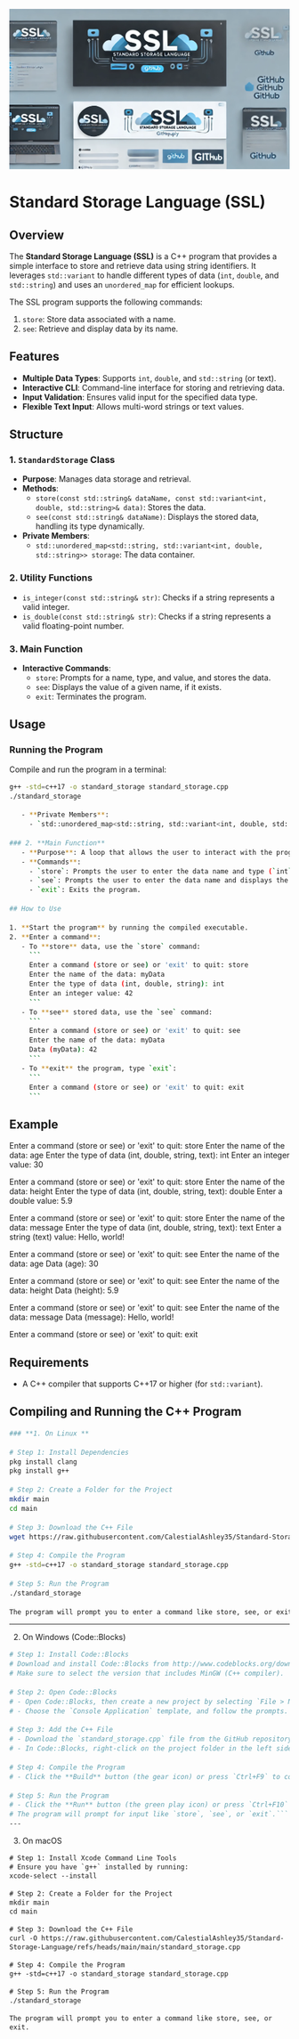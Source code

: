 ![Image ALT](https://raw.githubusercontent.com/CalestialAshley35/Standard-Storage-Language/refs/heads/main/images/file-SyE2uKvuarZU8s3Xinksn2.webp)

# Standard Storage Language (SSL)

## Overview
The **Standard Storage Language (SSL)** is a C++ program that provides a simple interface to store and retrieve data using string identifiers. It leverages `std::variant` to handle different types of data (`int`, `double`, and `std::string`) and uses an `unordered_map` for efficient lookups.

The SSL program supports the following commands:
1. `store`: Store data associated with a name.
2. `see`: Retrieve and display data by its name.

## Features
- **Multiple Data Types**: Supports `int`, `double`, and `std::string` (or text).
- **Interactive CLI**: Command-line interface for storing and retrieving data.
- **Input Validation**: Ensures valid input for the specified data type.
- **Flexible Text Input**: Allows multi-word strings or text values.

## Structure

### 1. **`StandardStorage` Class**
   - **Purpose**: Manages data storage and retrieval.
   - **Methods**:
     - `store(const std::string& dataName, const std::variant<int, double, std::string>& data)`: Stores the data.
     - `see(const std::string& dataName)`: Displays the stored data, handling its type dynamically.
   - **Private Members**:
     - `std::unordered_map<std::string, std::variant<int, double, std::string>> storage`: The data container.

### 2. **Utility Functions**
   - `is_integer(const std::string& str)`: Checks if a string represents a valid integer.
   - `is_double(const std::string& str)`: Checks if a string represents a valid floating-point number.

### 3. **Main Function**
   - **Interactive Commands**:
     - `store`: Prompts for a name, type, and value, and stores the data.
     - `see`: Displays the value of a given name, if it exists.
     - `exit`: Terminates the program.

## Usage

### Running the Program
Compile and run the program in a terminal:
```bash
g++ -std=c++17 -o standard_storage standard_storage.cpp
./standard_storage

   - **Private Members**:
     - `std::unordered_map<std::string, std::variant<int, double, std::string>> storage`: The storage container, mapping each data name to a `std::variant` containing the data.

### 2. **Main Function**
   - **Purpose**: A loop that allows the user to interact with the program by entering commands to either store or view data.
   - **Commands**:
     - `store`: Prompts the user to enter the data name and type (`int`, `double`, or `string`) and then stores the value.
     - `see`: Prompts the user to enter the data name and displays the corresponding stored value.
     - `exit`: Exits the program.

## How to Use

1. **Start the program** by running the compiled executable.
2. **Enter a command**:
   - To **store** data, use the `store` command:
     ```
     Enter a command (store or see) or 'exit' to quit: store
     Enter the name of the data: myData
     Enter the type of data (int, double, string): int
     Enter an integer value: 42
     ```
   - To **see** stored data, use the `see` command:
     ```
     Enter a command (store or see) or 'exit' to quit: see
     Enter the name of the data: myData
     Data (myData): 42
     ```
   - To **exit** the program, type `exit`:
     ```
     Enter a command (store or see) or 'exit' to quit: exit
     ```
```
## Example

Enter a command (store or see) or 'exit' to quit: store
Enter the name of the data: age
Enter the type of data (int, double, string, text): int
Enter an integer value: 30

Enter a command (store or see) or 'exit' to quit: store
Enter the name of the data: height
Enter the type of data (int, double, string, text): double
Enter a double value: 5.9

Enter a command (store or see) or 'exit' to quit: store
Enter the name of the data: message
Enter the type of data (int, double, string, text): text
Enter a string (text) value: Hello, world!

Enter a command (store or see) or 'exit' to quit: see
Enter the name of the data: age
Data (age): 30

Enter a command (store or see) or 'exit' to quit: see
Enter the name of the data: height
Data (height): 5.9

Enter a command (store or see) or 'exit' to quit: see
Enter the name of the data: message
Data (message): Hello, world!

Enter a command (store or see) or 'exit' to quit: exit

## Requirements
- A C++ compiler that supports C++17 or higher (for `std::variant`).

## **Compiling and Running the C++ Program**

```bash
### **1. On Linux **

# Step 1: Install Dependencies
pkg install clang
pkg install g++

# Step 2: Create a Folder for the Project
mkdir main
cd main

# Step 3: Download the C++ File
wget https://raw.githubusercontent.com/CalestialAshley35/Standard-Storage-Language/refs/heads/main/main/standard_storage.cpp

# Step 4: Compile the Program
g++ -std=c++17 -o standard_storage standard_storage.cpp

# Step 5: Run the Program
./standard_storage

The program will prompt you to enter a command like store, see, or exit.
```

---

2. On Windows (Code::Blocks)

```bash
# Step 1: Install Code::Blocks
# Download and install Code::Blocks from http://www.codeblocks.org/downloads/26.
# Make sure to select the version that includes MinGW (C++ compiler).

# Step 2: Open Code::Blocks
# - Open Code::Blocks, then create a new project by selecting `File > New > Project...` 
# - Choose the `Console Application` template, and follow the prompts.

# Step 3: Add the C++ File
# - Download the `standard_storage.cpp` file from the GitHub repository.
# - In Code::Blocks, right-click on the project folder in the left sidebar and choose `Add files...` to add the `standard_storage.cpp` file.

# Step 4: Compile the Program
# - Click the **Build** button (the gear icon) or press `Ctrl+F9` to compile the program.

# Step 5: Run the Program
# - Click the **Run** button (the green play icon) or press `Ctrl+F10` to run the program.
# The program will prompt for input like `store`, `see`, or `exit`.```
---
```

3. On macOS

```
# Step 1: Install Xcode Command Line Tools
# Ensure you have `g++` installed by running:
xcode-select --install

# Step 2: Create a Folder for the Project
mkdir main
cd main

# Step 3: Download the C++ File
curl -O https://raw.githubusercontent.com/CalestialAshley35/Standard-Storage-Language/refs/heads/main/main/standard_storage.cpp

# Step 4: Compile the Program
g++ -std=c++17 -o standard_storage standard_storage.cpp

# Step 5: Run the Program
./standard_storage

The program will prompt you to enter a command like store, see, or exit.

